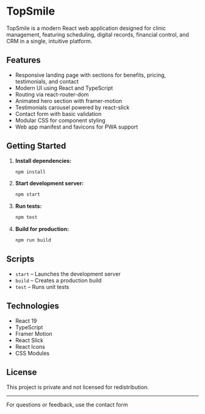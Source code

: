 # TopSmile

TopSmile is a modern React web application designed for clinic management, featuring scheduling, digital records, financial control, and CRM in a single, intuitive platform.

## Features

- Responsive landing page with sections for benefits, pricing, testimonials, and contact
- Modern UI using React and TypeScript
- Routing via react-router-dom
- Animated hero section with framer-motion
- Testimonials carousel powered by react-slick
- Contact form with basic validation
- Modular CSS for component styling
- Web app manifest and favicons for PWA support

## Getting Started

1. **Install dependencies:**
   ```sh
   npm install
   ```
2. **Start development server:**
   ```sh
   npm start
   ```
3. **Run tests:**
   ```sh
   npm test
   ```
4. **Build for production:**
   ```sh
   npm run build
   ```

## Scripts

- `start` – Launches the development server
- `build` – Creates a production build
- `test` – Runs unit tests

## Technologies

- React 19
- TypeScript
- Framer Motion
- React Slick
- React Icons
- CSS Modules

## License

This project is private and not licensed for redistribution.

---

For questions or feedback, use the contact form